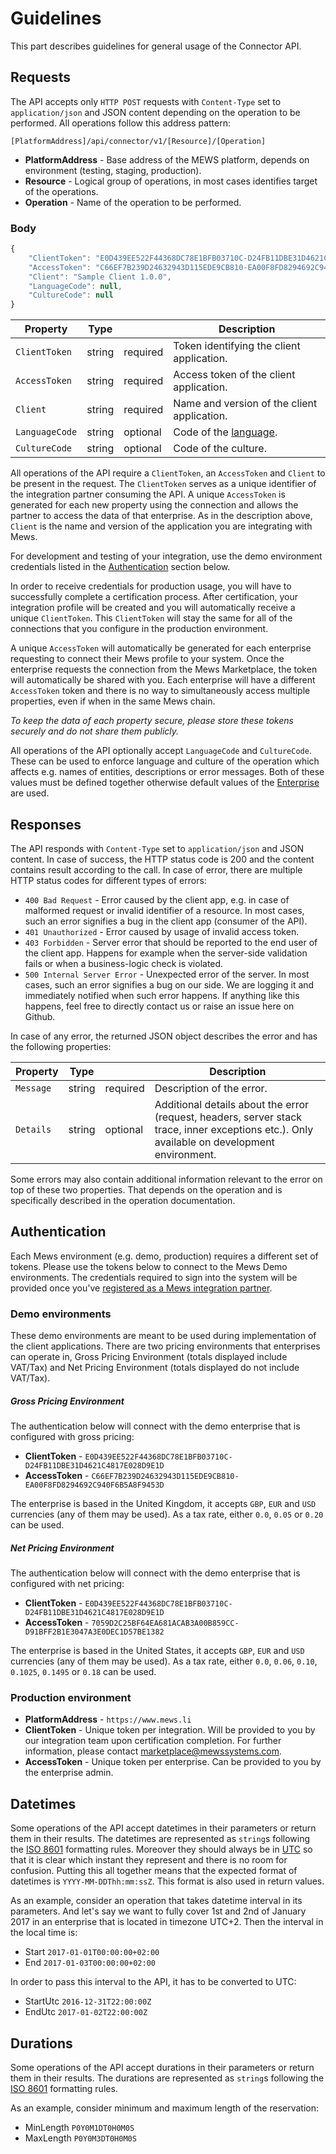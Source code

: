 # Guidelines

This part describes guidelines for general usage of the Connector API.

## Requests

The API accepts only `HTTP POST` requests with `Content-Type` set to `application/json` and JSON content depending on the operation to be performed. All operations follow this address pattern:

```text
[PlatformAddress]/api/connector/v1/[Resource]/[Operation]
```

* **PlatformAddress** - Base address of the MEWS platform, depends on environment \(testing, staging, production\).
* **Resource** - Logical group of operations, in most cases identifies target of the operations.
* **Operation** - Name of the operation to be performed.

### Body

```javascript
{
    "ClientToken": "E0D439EE522F44368DC78E1BFB03710C-D24FB11DBE31D4621C4817E028D9E1D",
    "AccessToken": "C66EF7B239D24632943D115EDE9CB810-EA00F8FD8294692C940F6B5A8F9453D",
    "Client": "Sample Client 1.0.0",
    "LanguageCode": null,
    "CultureCode": null 
}
```

| Property | Type |  | Description |
| --- | --- | --- | --- |
| `ClientToken` | string | required | Token identifying the client application. |
| `AccessToken` | string | required | Access token of the client application. |
| `Client` | string | required | Name and version of the client application. |
| `LanguageCode` | string | optional | Code of the [language](operations/configuration.md#language). |
| `CultureCode` | string | optional | Code of the culture. |

All operations of the API require a `ClientToken`, an `AccessToken` and `Client` to be present in the request. The `ClientToken` serves as a unique identifier of the integration partner consuming the API. A unique `AccessToken` is generated for each new property using the connection and allows the partner to access the data of that enterprise. As in the description above, `Client` is the name and version of the application you are integrating with Mews. 

For development and testing of your integration, use the demo environment credentials listed in the [Authentication](guidelines.md#authentication) section below. 

In order to receive credentials for production usage, you will have to successfully complete a certification process. After certification, your integration profile will be created and you will automatically receive a unique `ClientToken`. This `ClientToken` will stay the same for all of the connections that you configure in the production environment. 

A unique `AccessToken` will automatically be generated for each enterprise requesting to connect their Mews profile to your system. Once the enterprise requests the connection from the Mews Marketplace, the token will automatically be shared with you. Each enterprise will have a different `AccessToken` token and there is no way to simultaneously access multiple properties, even if when in the same Mews chain.

*To keep the data of each property secure, please store these tokens securely and do not share them publicly.* 


All operations of the API optionally accept `LanguageCode` and `CultureCode`. These can be used to enforce language and culture of the operation which affects e.g. names of entities, descriptions or error messages. Both of these values must be defined together otherwise default values of the [Enterprise](operations/configuration.md#enterprise) are used.

## Responses

The API responds with `Content-Type` set to `application/json` and JSON content. In case of success, the HTTP status code is 200 and the content contains result according to the call. In case of error, there are multiple HTTP status codes for different types of errors:

* `400 Bad Request` - Error caused by the client app, e.g. in case of malformed request or invalid identifier of a resource. In most cases, such an error signifies a bug in the client app \(consumer of the API\).
* `401 Unauthorized` - Error caused by usage of invalid access token.
* `403 Forbidden` - Server error that should be reported to the end user of the client app. Happens for example when the server-side validation fails or when a business-logic check is violated.
* `500 Internal Server Error` - Unexpected error of the server. In most cases, such an error signifies a bug on our side. We are logging it and immediately notified when such error happens. If anything like this happens, feel free to directly contact us or raise an issue here on Github.

In case of any error, the returned JSON object describes the error and has the following properties:

| Property | Type |  | Description |
| --- | --- | --- | --- |
| `Message` | string | required | Description of the error. |
| `Details` | string | optional | Additional details about the error \(request, headers, server stack trace, inner exceptions etc.\). Only available on development environment. |

Some errors may also contain additional information relevant to the error on top of these two properties. That depends on the operation and is specifically described in the operation documentation.

## Authentication

Each Mews environment (e.g. demo, production) requires a different set of tokens. Please use the tokens below to connect to the Mews Demo environments. The credentials required to sign into the system will be provided once you've [registered as a Mews integration partner](https://www.mews.com/mews-marketplace-form). 

### Demo environments

These demo environments are meant to be used during implementation of the client applications. There are two pricing environments that enterprises can operate in, Gross Pricing Environment (totals displayed include VAT/Tax) and Net Pricing Environment (totals displayed do not include VAT/Tax). 

##### Gross Pricing Environment

The authentication below will connect with the demo enterprise that is configured with gross pricing:

* **ClientToken** - `E0D439EE522F44368DC78E1BFB03710C-D24FB11DBE31D4621C4817E028D9E1D`
* **AccessToken** - `C66EF7B239D24632943D115EDE9CB810-EA00F8FD8294692C940F6B5A8F9453D`

The enterprise is based in the United Kingdom, it accepts `GBP`, `EUR` and `USD` currencies (any of them may be used). As a tax rate, either `0.0`, `0.05` or `0.20` can be used.

##### Net Pricing Environment

The authentication below will connect with the demo enterprise that is configured with net pricing:

* **ClientToken** - `E0D439EE522F44368DC78E1BFB03710C-D24FB11DBE31D4621C4817E028D9E1D`
* **AccessToken** - `7059D2C25BF64EA681ACAB3A00B859CC-D91BFF2B1E3047A3E0DEC1D57BE1382`

The enterprise is based in the United States, it accepts `GBP`, `EUR` and `USD` currencies (any of them may be used). As a tax rate, either `0.0`, `0.06`, `0.10`, `0.1025`, `0.1495` or `0.18` can be used.

### Production environment

* **PlatformAddress** - `https://www.mews.li`
* **ClientToken** - Unique token per integration. Will be provided to you by our integration team upon certification completion. For further information, please contact [marketplace@mewssystems.com](mailto://marketplace@mewssystems.com).
* **AccessToken** - Unique token per enterprise. Can be provided to you by the enterprise admin.

## Datetimes

Some operations of the API accept datetimes in their parameters or return them in their results. The datetimes are represented as `string`s following the [ISO 8601](https://en.wikipedia.org/wiki/ISO_8601#Combined_date_and_time_representations) formatting rules. Moreover they should always be in [UTC](https://en.wikipedia.org/wiki/ISO_8601#UTC) so that it is clear which instant they represent and there is no room for confusion. Putting this all together means that the expected format of datetimes is `YYYY-MM-DDThh:mm:ssZ`. This format is also used in return values.

As an example, consider an operation that takes datetime interval in its parameters. And let's say we want to fully cover 1st and 2nd of January 2017 in an enterprise that is located in timezone UTC+2. Then the interval in the local time is:

* Start `2017-01-01T00:00:00+02:00`
* End `2017-01-03T00:00:00+02:00`

In order to pass this interval to the API, it has to be converted to UTC:

* StartUtc `2016-12-31T22:00:00Z`
* EndUtc `2017-01-02T22:00:00Z`

## Durations

Some operations of the API accept durations in their parameters or return them in their results. The durations are represented as `string`s following the [ISO 8601](https://en.wikipedia.org/wiki/ISO_8601#Durations) formatting rules.

As an example, consider minimum and maximum length of the reservation:

* MinLength `P0Y0M1DT0H0M0S`
* MaxLength `P0Y0M3DT0H0M0S`

